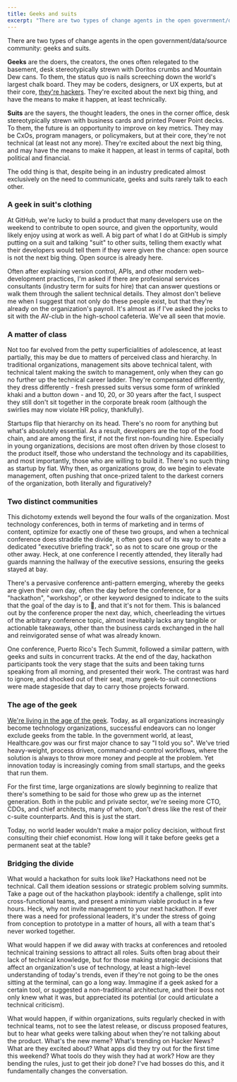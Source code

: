```yaml
---
title: Geeks and suits
excerpt: "There are two types of change agents in the open government/data/source community: geeks and suits, but despite being in an industry built almost exclusively on communications, they never talk to each other"
---
```


There are two types of change agents in the open government/data/source community: geeks and suits.

**Geeks** are the doers, the creators, the ones often relegated to the basement, desk stereotypically strewn with Doritos crumbs and Mountain Dew cans. To them, the status quo is nails screeching down the world's largest chalk board. They may be coders, designers, or UX experts, but at their core, [they're hackers](http://ben.balter.com/2013/02/16/what-is-a-hacker/). They're excited about the next big thing, and have the means to make it happen, at least technically.

**Suits** are the sayers, the thought leaders, the ones in the corner office, desk stereotypically strewn with business cards and printed Power Point decks. To them, the future is an opportunity to improve on key metrics. They may be CxOs, program managers, or policymakers, but at their core, they're not technical (at least not any more). They're excited about the next big thing, and may have the means to make it happen, at least in terms of capital, both political and financial.

The odd thing is that, despite being in an industry predicated almost exclusively on the need to communicate, geeks and suits rarely talk to each other.

### A geek in suit's clothing

At GitHub, we're lucky to build a product that many developers use on the weekend to contribute to open source, and given the opportunity, would likely enjoy using at work as well. A big part of what I do at GitHub is simply putting on a suit and talking "suit" to other suits, telling them exactly what their developers would tell them if they were given the chance: open source is not the next big thing. Open source is already here.

Often after explaining version control, APIs, and other modern web-development practices, I'm asked if there are profesional services consultants (industry term for suits for hire) that can answer questions or walk them through the salient technical details. They almost don't believe me when I suggest that not only do these people exist, but that they're already on the organization's payroll. It's almost as if I've asked the jocks to sit with the AV-club in the high-school cafeteria. We've all seen that movie.

### A matter of class

Not too far evolved from the petty superficialities of adolescence, at least partially, this may be due to matters of perceived class and hierarchy. In traditional organizations, management sits above technical talent, with technical talent making the switch to management, only when they can go no further up the technical career ladder. They're compensated differently, they dress differently - fresh pressed suits versus some form of wrinkled khaki and a button down - and 10, 20, or 30 years after the fact, I suspect they still don't sit together in the corporate break room (although the swirlies may now violate HR policy, thankfully).

Startups flip that hierarchy on its head. There's no room for anything but what's absolutely essential. As a result, developers are the top of the food chain, and are among the first, if not the first non-founding hire. Especially in young organizations, decisions are most often driven by those closest to the product itself, those who understand the technology and its capabilities, and most importantly, those who are willing to build it. There's no such thing as startup by fiat. Why then, as organizations grow, do we begin to elevate management, often pushing that once-prized talent to the darkest corners of the organization, both literally and figuratively?

### Two distinct communities

This dichotomy extends well beyond the four walls of the organization. Most technology conferences, both in terms of marketing and in terms of content, optimize for exactly one of these two groups, and when a technical conference does straddle the divide, it often goes out of its way to create a dedicated "executive briefing track", so as not to scare one group or the other away. Heck, at one conference I recently attended, they literally had guards manning the hallway of the executive sessions, ensuring the geeks stayed at bay.

There's a pervasive conference anti-pattern emerging, whereby the geeks are given their own day, often the day before the conference, for a "hackathon", "workshop", or other keyword designed to indicate to the suits that the goal of the day is to :ship:, and that it's not for them. This is balanced out by the conference proper the next day, which, cheerleading the virtues of the arbitrary conference topic, almost inevitably lacks any tangible or actionable takeaways, other than the business cards exchanged in the hall and reinvigorated sense of what was already known.

One conference, Puerto Rico's Tech Summit, followed a similar pattern, with geeks and suits in concurrent tracks. At the end of the day, hackathon participants took the very stage that the suits and been taking turns speaking from all morning, and presented their work. The contrast was hard to ignore, and shocked out of their seat, many geek-to-suit connections were made stageside that day to carry those projects forward.

### The age of the geek

[We're living in the age of the geek](https://www.youtube.com/watch?v=5Ht5n_ketYQ). Today, as all organizations increasingly become technology organizations, successful endeavors can no longer exclude geeks from the table. In the government world, at least, Healthcare.gov was our first major chance to say "I told you so". We've tried heavy-weight, process driven, command-and-control workflows, where the solution is always to throw more money and people at the problem. Yet innovation today is increasingly coming from small startups, and the geeks that run them.

For the first time, large organizations are slowly beginning to realize that there's something to be said for those who grew up as the internet generation. Both in the public and private sector, we're seeing more CTO, CDOs, and chief architects, many of whom, don't dress like the rest of their c-suite counterparts. And this is just the start.

Today, no world leader wouldn't make a major policy decision, without first consulting their chief economist. How long will it take before geeks get a permanent seat at the table?

### Bridging the divide

What would a hackathon for suits look like? Hackathons need not be technical. Call them ideation sessions or strategic problem solving summits. Take a page out of the hackathon playbook: identify a challenge, split into cross-functional teams, and present a minimum viable product in a few hours. Heck, why not invite management to your next hackathon. If ever there was a need for professional leaders, it's under the stress of going from conception to prototype in a matter of hours, all with a team that's never worked together.

What would happen if we did away with tracks at conferences and retooled technical training sessions to attract all roles. Suits often brag about their lack of technical knowledge, but for those making strategic decisions that affect an organization's use of technology, at least a high-level understanding of today's trends, even if they're not going to be the ones sitting at the terminal, can go a long way. Immagine if a geek asked for a certain tool, or suggested a non-traditional architecture, and their boss not only knew what it was, but appreciated its potential (or could articulate a technical criticism).

What would happen, if within organizations, suits regularly checked in with technical teams, not to see the latest release, or discuss proposed features, but to hear what geeks were talking about when they're not talking about the product. What's the new meme? What's trending on Hacker News? What are they excited about? What apps did they try out for the first time this weekend? What tools do they wish they had at work? How are they bending the rules, just to get their job done? I've had bosses do this, and it fundamentally changes the conversation.
